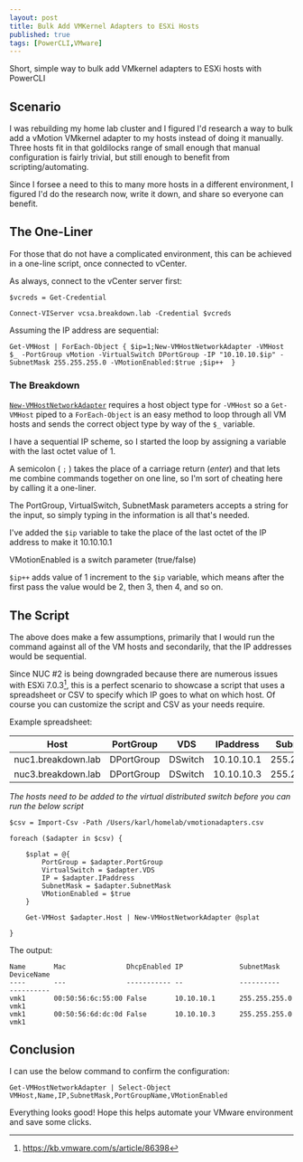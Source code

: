 ```yaml
---
layout: post
title: Bulk Add VMKernel Adapters to ESXi Hosts
published: true
tags: [PowerCLI,VMware]
---
```


Short, simple way to bulk add VMkernel adapters to ESXi hosts with PowerCLI

## Scenario

I was rebuilding my home lab cluster and I figured I'd research a way to bulk add a vMotion VMkernel adapter to my hosts instead of doing it manually. Three hosts fit in that goldilocks range of small enough that manual configuration is fairly trivial, but still enough to benefit from scripting/automating.

Since I forsee a need to this to many more hosts in a different environment, I figured I'd do the research now, write it down, and share so everyone can benefit.

## The One-Liner

For those that do not have a complicated environment, this can be achieved in a one-line script, once connected to vCenter.

As always, connect to the vCenter server first:

````posh
$vcreds = Get-Credential

Connect-VIServer vcsa.breakdown.lab -Credential $vcreds
````

Assuming the IP address are sequential:

````posh
Get-VMHost | ForEach-Object { $ip=1;New-VMHostNetworkAdapter -VMHost $_ -PortGroup vMotion -VirtualSwitch DPortGroup -IP "10.10.10.$ip" -SubnetMask 255.255.255.0 -VMotionEnabled:$true ;$ip++  }
````

### The Breakdown

[`New-VMHostNetworkAdapter`](https://developer.vmware.com/docs/powercli/latest/vmware.vimautomation.core/commands/new-vmhostnetworkadapter/#PARAMETER_SET_SERVICES) requires a host object type for `-VMHost` so a `Get-VMHost` piped to a `ForEach-Object` is an easy method to loop through all VM hosts and sends the correct object type by way of the `$_` variable.

I have a sequential IP scheme, so I started the loop by assigning a variable with the last octet value of 1.

A semicolon ( `;` ) takes the place of a carriage return (*enter*) and that lets me combine commands together on one line, so I'm sort of cheating here by calling it a one-liner.

The PortGroup, VirtualSwitch, SubnetMask parameters accepts a string for the input, so simply typing in the information is all that's needed.

I've added the `$ip` variable to take the place of the last octet of the IP address to make it 10.10.10.1

VMotionEnabled is a switch parameter (true/false)

`$ip++` adds value of 1 increment to the `$ip` variable, which means after the first pass the value would be 2, then 3, then 4, and so on.



## The Script

The above does make a few assumptions, primarily that I would run the command against all of the VM hosts and secondarily, that the IP addresses would be sequential.

Since NUC #2 is being downgraded because there are numerous issues with ESXi 7.0.3[^1], this is a perfect scenario to showcase a script that uses a spreadsheet or CSV to specify which IP goes to what on which host. Of course you can customize the script and CSV as your needs require.

Example spreadsheet:

| Host | PortGroup | VDS | IPaddress | SubnetMask |
|---|---|---|---|---|
| nuc1.breakdown.lab | DPortGroup | DSwitch | 10.10.10.1 | 255.255.255.0 |
| nuc3.breakdown.lab | DPortGroup | DSwitch | 10.10.10.3 | 255.255.255.0 |


*The hosts need to be added to the virtual distributed switch before you can run the below script*

````posh
$csv = Import-Csv -Path /Users/karl/homelab/vmotionadapters.csv

foreach ($adapter in $csv) {

    $splat = @{
        PortGroup = $adapter.PortGroup
        VirtualSwitch = $adapter.VDS
        IP = $adapter.IPaddress
        SubnetMask = $adapter.SubnetMask
        VMotionEnabled = $true
    }

    Get-VMHost $adapter.Host | New-VMHostNetworkAdapter @splat

}
````

The output:

````posh
Name       Mac               DhcpEnabled IP              SubnetMask      DeviceName
----       ---               ----------- --              ----------      ----------
vmk1       00:50:56:6c:55:00 False       10.10.10.1      255.255.255.0         vmk1
vmk1       00:50:56:6d:dc:0d False       10.10.10.3      255.255.255.0         vmk1
````

## Conclusion

I can use the below command to confirm the configuration:
````posh
Get-VMHostNetworkAdapter | Select-Object VMHost,Name,IP,SubnetMask,PortGroupName,VMotionEnabled
````

Everything looks good! Hope this helps automate your VMware environment and save some clicks.

[^1]: https://kb.vmware.com/s/article/86398